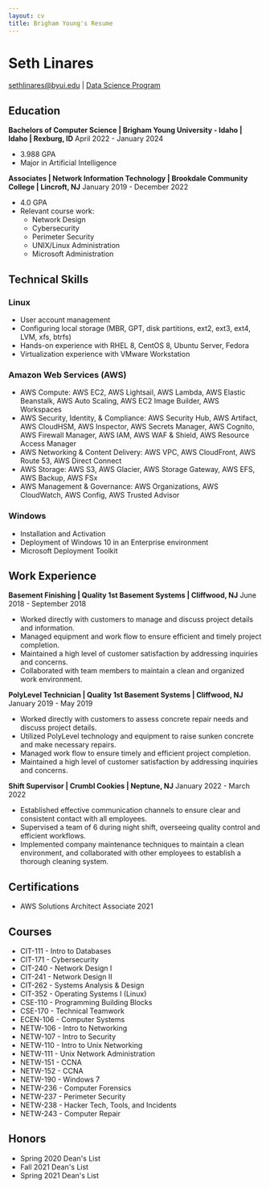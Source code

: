 ```yaml
---
layout: cv
title: Brigham Young's Resume
---
```

# Seth Linares

<div id="webaddress">
<a href="lin18012@byui.edu">sethlinares@byui.edu</a>
| <a href="https://byuidatascience.github.io/development.html">Data Science Program</a>
</div>

<!-- https://www.monique.tech/the-art-of-markdown -->


## Education

**Bachelors of Computer Science | Brigham Young University - Idaho | Idaho | Rexburg, ID**
April 2022 - January 2024
- 3.988 GPA
- Major in Artificial Intelligence

**Associates | Network Information Technology | Brookdale Community College | Lincroft, NJ**
January 2019 - December 2022

- 4.0 GPA
- Relevant course work: 
    - Network Design
    - Cybersecurity
    - Perimeter Security
    - UNIX/Linux Administration
    - Microsoft Administration


## Technical Skills

### Linux
- User account management
- Configuring local storage (MBR, GPT, disk partitions, ext2, ext3, ext4, LVM, xfs, btrfs)
- Hands-on experience with RHEL 8, CentOS 8, Ubuntu Server, Fedora
- Virtualization experience with VMware Workstation

### Amazon Web Services (AWS)
- AWS Compute: AWS EC2, AWS Lightsail, AWS Lambda, AWS Elastic Beanstalk, AWS Auto Scaling, AWS EC2 Image Builder, AWS Workspaces
- AWS Security, Identity, & Compliance: AWS Security Hub, AWS Artifact, AWS CloudHSM, AWS Inspector, AWS Secrets Manager, AWS Cognito, AWS Firewall Manager, AWS IAM, AWS WAF & Shield, AWS Resource Access Manager
- AWS Networking & Content Delivery: AWS VPC, AWS CloudFront, AWS Route 53, AWS Direct Connect
- AWS Storage: AWS S3, AWS Glacier, AWS Storage Gateway, AWS EFS, AWS Backup, AWS FSx
- AWS Management & Governance: AWS Organizations, AWS CloudWatch, AWS Config, AWS Trusted Advisor

### Windows
- Installation and Activation
- Deployment of Windows 10 in an Enterprise environment
- Microsoft Deployment Toolkit


## Work Experience


**Basement Finishing | Quality 1st Basement Systems | Cliffwood, NJ**
June 2018 - September 2018

- Worked directly with customers to manage and discuss project details and information.
- Managed equipment and work flow to ensure efficient and timely project completion.
- Maintained a high level of customer satisfaction by addressing inquiries and concerns.
- Collaborated with team members to maintain a clean and organized work environment.


**PolyLevel Technician | Quality 1st Basement Systems | Cliffwood, NJ**
January 2019 - May 2019

- Worked directly with customers to assess concrete repair needs and discuss project details.
- Utilized PolyLevel technology and equipment to raise sunken concrete and make necessary repairs.
- Managed work flow to ensure timely and efficient project completion.
- Maintained a high level of customer satisfaction by addressing inquiries and concerns.

**Shift Supervisor | Crumbl Cookies | Neptune, NJ**
January 2022 - March 2022

- Established effective communication channels to ensure clear and consistent contact with all employees.
- Supervised a team of 6 during night shift, overseeing quality control and efficient workflows.
- Implemented company maintenance techniques to maintain a clean environment, and collaborated with other employees to establish a thorough cleaning system.


## Certifications
- AWS Solutions Architect Associate 2021

## Courses
- CIT-111 - Intro to Databases
- CIT-171 - Cybersecurity
- CIT-240 - Network Design I
- CIT-241 - Network Design II
- CIT-262 - Systems Analysis & Design
- CIT-352 - Operating Systems I (Linux)
- CSE-110 - Programming Building Blocks
- CSE-170 - Technical Teamwork
- ECEN-106 - Computer Systems
- NETW-106 - Intro to Networking
- NETW-107 - Intro to Security
- NETW-110 - Intro to Unix Networking
- NETW-111 - Unix Network Administration
- NETW-151 - CCNA
- NETW-152 - CCNA
- NETW-190 - Windows 7
- NETW-236 - Computer Forensics
- NETW-237 - Perimeter Security
- NETW-238 - Hacker Tech, Tools, and Incidents
- NETW-243 - Computer Repair

## Honors
- Spring 2020 Dean's List
- Fall 2021 Dean's List
- Spring 2021 Dean's List

<!-- ### Footer

Last updated: May 2013 -->



